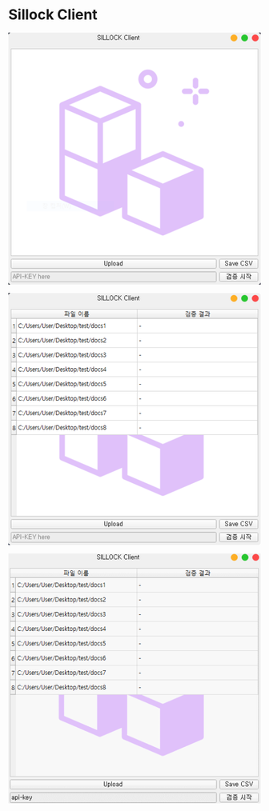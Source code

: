 # Sillock Client

<p align=center>
    <img src="img/sillock-client-img1.PNG">
</p>

<p align=center>
    <img src="img/sillock-client-img2.PNG">
</p>

<p align=center>
    <img src="img/sillock-client-img3.gif">
</p>